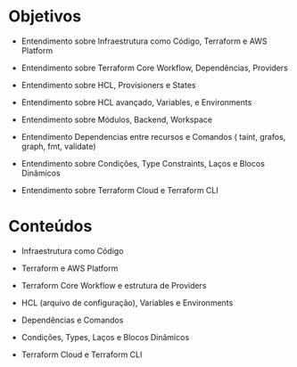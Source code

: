 # Objetivos
- Entendimento sobre Infraestrutura como Código, Terraform e AWS Platform

- Entendimento sobre Terraform Core Workflow, Dependências, Providers

- Entendimento sobre HCL, Provisioners e States

- Entendimento sobre HCL avançado, Variables, e Environments

- Entendimento sobre Módulos, Backend, Workspace

- Entendimento Dependencias entre recursos e Comandos ( taint, grafos, graph, fmt, validate)

- Entendimento sobre Condições, Type Constraints, Laços e Blocos Dinâmicos

- Entendimento sobre Terraform Cloud e Terraform CLI

# Conteúdos

- Infraestrutura como Código

- Terraform e AWS Platform  

- Terraform Core Workflow e estrutura de Providers 

- HCL (arquivo de configuração), Variables e Environments

- Dependências e Comandos

- Condições, Types, Laços e Blocos Dinâmicos

- Terraform Cloud e Terraform CLI